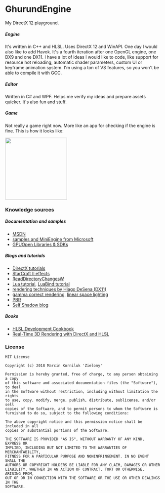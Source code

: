 # GhurundEngine
My DirectX 12 playground.

##### Engine

It's written in C++ and HLSL. Uses DirectX 12 and WinAPI. One day I would also like to add Havok. It's a fourth iteration after one OpenGL engine, one DX9 and one DX11. I have a lot of ideas I would like to code, like support for resource hot reloading, automatic shader parameters, custom UI or keyframe animation system. I'm using a ton of VS features, so you won't be able to compile it with GCC.

##### Editor

Written in C# and WPF. Helps me verify my ideas and prepare assets quicker. It's also fun and stuff.

##### Game

Not really a game right now. More like an app for checking if the engine is fine. This is how it looks like:

<img src='https://user-images.githubusercontent.com/10180628/39607596-228e5e8a-4f3c-11e8-8da2-b748510f7625.png' width=200/>

### Knowledge sources

##### Documentation and samples

 - [MSDN](https://msdn.microsoft.com/en-us/library/windows/desktop/dn899121(v=vs.85).aspx)
 - [samples and MiniEngine from Microsoft](https://github.com/Microsoft/DirectX-Graphics-Samples)
 - [GPUOpen Libraries & SDKs](https://github.com/GPUOpen-LibrariesAndSDKs)

##### Blogs and tutorials

 - [DirectX tutorials](https://www.braynzarsoft.net/viewtutorial/q16390-04-directx-12-braynzar-soft-tutorials)
 - [StarCraft II effects](https://developer.amd.com/wordpress/media/2012/10/S2008-Filion-McNaughton-StarCraftII.pdf)
 - [ReadDirectoryChangesW](https://qualapps.blogspot.com/2010/05/understanding-readdirectorychangesw_19.html)
 - [Lua tutorial](https://www.gamedev.net/articles/programming/general-and-gameplay-programming/the-lua-tutorial-r2999/), [LuaBind tutorial](http://blog.nuclex-games.com/tutorials/cxx/luabind-introduction/)
 - [rendering techniques by Hiago DeSena (DX11)](https://www.hiagodesena.com/)
 - [gamma correct rendering](http://renderwonk.com/blog/index.php/archive/adventures-with-gamma-correct-rendering/), [linear space lighting](http://filmicworlds.com/blog/linear-space-lighting-i-e-gamma/)
 - [PBR](https://dirkiek.wordpress.com/2015/05/31/physically-based-rendering-and-image-based-lighting/)
 - [Self Shadow blog](http://blog.selfshadow.com/)

##### Books

 - [HLSL Development Cookbook](https://books.google.pl/books?id=lzxu6NGcFBQC&lpg=PP1&ots=w8RJiBlraM&dq=hlsl%20cookbook&hl=pl&pg=PP1#v=onepage&q&f=false)
 - [Real-Time 3D Rendering with DirectX and HLSL](https://books.google.pl/books?id=GY-AAwAAQBAJ&lpg=PA11&dq=directx%2012&hl=pl&pg=PP1#v=onepage&q&f=false)
 
### License

```
MIT License

Copyright (c) 2018 Marcin Korniluk 'Zielony'

Permission is hereby granted, free of charge, to any person obtaining a copy
of this software and associated documentation files (the "Software"), to deal
in the Software without restriction, including without limitation the rights
to use, copy, modify, merge, publish, distribute, sublicense, and/or sell
copies of the Software, and to permit persons to whom the Software is
furnished to do so, subject to the following conditions:

The above copyright notice and this permission notice shall be included in all
copies or substantial portions of the Software.

THE SOFTWARE IS PROVIDED "AS IS", WITHOUT WARRANTY OF ANY KIND, EXPRESS OR
IMPLIED, INCLUDING BUT NOT LIMITED TO THE WARRANTIES OF MERCHANTABILITY,
FITNESS FOR A PARTICULAR PURPOSE AND NONINFRINGEMENT. IN NO EVENT SHALL THE
AUTHORS OR COPYRIGHT HOLDERS BE LIABLE FOR ANY CLAIM, DAMAGES OR OTHER
LIABILITY, WHETHER IN AN ACTION OF CONTRACT, TORT OR OTHERWISE, ARISING FROM,
OUT OF OR IN CONNECTION WITH THE SOFTWARE OR THE USE OR OTHER DEALINGS IN THE
SOFTWARE.
```
